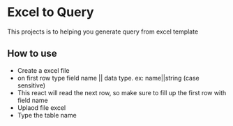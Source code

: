 # Excel to Query

This projects is to helping you generate query from excel template

## How to use
- Create a excel file
- on first row type field name || data type. ex: name||string (case sensitive)
- This react will read the next row, so make sure to fill up the first row with field name
- Uplaod file excel
- Type the table name



